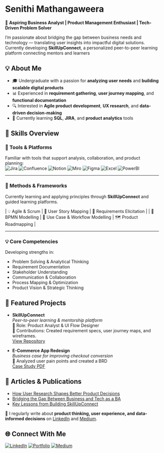 # Senithi Mathangaweera  


🎯 **Aspiring Business Analyst | Product Management Enthusiast | Tech-Driven Problem Solver**

I’m passionate about bridging the gap between business needs and technology — translating user insights into impactful digital solutions.  
Currently developing **SkillUpConnect**, a personalized peer-to-peer learning platform connecting mentors and learners


## 💡 About Me  
- 🎓 Undergraduate with a passion for **analyzing user needs** and **building scalable digital products**  
- 📊 Experienced in **requirement gathering**, **user journey mapping**, and **functional documentation**  
- 🔍 Interested in **Agile product development**, **UX research**, and **data-driven decision-making**  
- 🌱 Currently learning **SQL**, **JIRA**, and **product analytics** tools  


## 🧠 Skills Overview  

### 🧩 Tools & Platforms  
Familiar with tools that support analysis, collaboration, and product planning:  
![Jira](https://img.shields.io/badge/Jira-0052CC?style=for-the-badge&logo=jira&logoColor=white)
![Confluence](https://img.shields.io/badge/Confluence-172B4D?style=for-the-badge&logo=confluence&logoColor=white)
![Notion](https://img.shields.io/badge/Notion-000000?style=for-the-badge&logo=notion&logoColor=white)
![Miro](https://img.shields.io/badge/Miro-FFD02F?style=for-the-badge&logo=miro&logoColor=05003A)
![Figma](https://img.shields.io/badge/Figma-F24E1E?style=for-the-badge&logo=figma&logoColor=white)
![Excel](https://img.shields.io/badge/Excel-217346?style=for-the-badge&logo=microsoft-excel&logoColor=white)
![PowerBI](https://img.shields.io/badge/Power%20BI-F2C811?style=for-the-badge&logo=powerbi&logoColor=black)

---

### 🧭 Methods & Frameworks

Currently learning and applying principles through **SkillUpConnect** and guided learning platforms.

| 💡 Agile & Scrum | 🧩 User Story Mapping | 🎯 Requirements Elicitation |
| 🔄 BPMN Modelling | 🧠 Use Case & Workflow Modelling | 🗺️ Product Roadmapping |



---

### 💡 Core Competencies  
Developing strengths in:
- Problem Solving & Analytical Thinking  
- Requirement Documentation  
- Stakeholder Understanding  
- Communication & Collaboration  
- Process Mapping & Optimization  
- Product Vision & Strategic Thinking



## 🚀 Featured Projects  

- **SkillUpConnect**  
  _Peer-to-peer learning & mentorship platform_  
  🔹 Role: Product Analyst & UI Flow Designer  
  🔹 Contributions: Created requirement specs, user journey maps, and wireframes.  
  [View Repository](https://github.com/yourusername/SkillUpConnect)

- **E-Commerce App Redesign**  
  _Business case for improving checkout conversion_  
  🔹 Analyzed user pain points and created a BRD  
  [Case Study PDF](https://github.com/yourusername/ecommerce-case-study)


## 📝 Articles & Publications  

- [How User Research Shapes Better Product Decisions](https://www.linkedin.com/pulse/your-article-link)  
- [Bridging the Gap Between Business and Tech as a BA](https://www.linkedin.com/pulse/your-second-article-link)  
- [Key Lessons from Building SkillUpConnect](https://www.linkedin.com/pulse/your-third-article-link)  

🧩 I regularly write about **product thinking, user experience, and data-informed decisions** on [LinkedIn](https://www.linkedin.com/in/your-link) and [Medium](https://medium.com/@yourusername).


## 🌐 Connect With Me  

[![LinkedIn](https://img.shields.io/badge/LinkedIn-blue?style=for-the-badge&logo=linkedin)](https://linkedin.com/in/your-link)
[![Portfolio](https://img.shields.io/badge/Portfolio-000?style=for-the-badge&logo=About.me)](https://yourportfolio.com)
[![Medium](https://img.shields.io/badge/Medium-12100E?style=for-the-badge&logo=medium)](https://medium.com/@yourusername)

